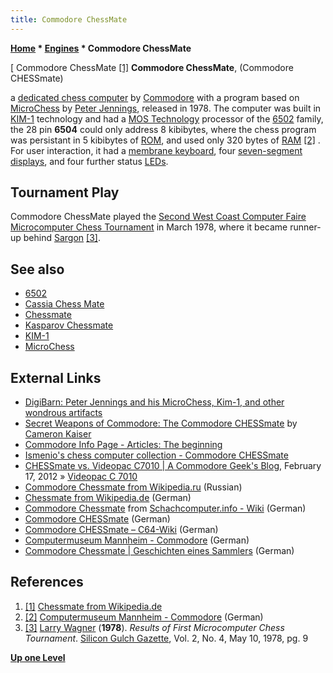 ```yaml
---
title: Commodore ChessMate
---
```

**[Home](Home "Home") * [Engines](Engines "Engines") * Commodore ChessMate**

\[ Commodore ChessMate <a id="cite-note-1" href="#cite-ref-1">[1]</a>
**Commodore ChessMate**, (Commodore CHESSmate)

a [dedicated chess computer](Dedicated_Chess_Computers "Dedicated Chess Computers") by [Commodore](https://en.wikipedia.org/wiki/Commodore_International) with a program based on [MicroChess](MicroChess "MicroChess") by [Peter Jennings](Peter_Jennings "Peter Jennings"), released in 1978. The computer was built in [KIM-1](KIM-1 "KIM-1") technology and had a [MOS Technology](https://en.wikipedia.org/wiki/MOS_Technology) processor of the [6502](6502 "6502") family, the 28 pin **6504** could only address 8 kibibytes, where the chess program was persistant in 5 kibibytes of [ROM](Memory#ROM "Memory"), and used only 320 bytes of [RAM](Memory#RAM "Memory") <a id="cite-note-2" href="#cite-ref-2">[2]</a> . For user interaction, it had a [membrane keyboard](https://en.wikipedia.org/wiki/Membrane_keyboard), four [seven-segment displays](https://en.wikipedia.org/wiki/Seven-segment_display), and four further status [LEDs](https://en.wikipedia.org/wiki/Light-emitting_diode).

## Tournament Play

Commodore ChessMate played the [Second West Coast Computer Faire Microcomputer Chess Tournament](MCCT_1978 "MCCT 1978") in March 1978, where it became runner-up behind [Sargon](Sargon "Sargon") <a id="cite-note-3" href="#cite-ref-3">[3]</a>.

## See also

- [6502](6502 "6502")
- [Cassia Chess Mate](Cassia_Chess_Mate "Cassia Chess Mate")
- [Chessmate](Chessmate "Chessmate")
- [Kasparov Chessmate](Kasparov_Chessmate "Kasparov Chessmate")
- [KIM-1](KIM-1 "KIM-1")
- [MicroChess](MicroChess "MicroChess")

## External Links

- [DigiBarn: Peter Jennings and his MicroChess, Kim-1, and other wondrous artifacts](http://www.digibarn.com/collections/systems/kim-1/peter-jennings/page_01.htm)
- [Secret Weapons of Commodore: The Commodore CHESSmate](http://www.floodgap.com/retrobits/ckb/secret/chess.html) by [Cameron Kaiser](https://twitter.com/doctorlinguist)
- [Commodore Info Page - Articles: The beginning](http://www.richardlagendijk.nl/cip/article/item/the_beginning/en)
- [Ismenio's chess computer collection - Commodore CHESSmate](http://www.ismenio.com/chess_commodore_chessmate.html)
- [CHESSmate vs. Videopac C7010 | A Commodore Geek's Blog](http://www.mos6502.com/friday-commodore/chessmate-vs-videopac-c7010/), February 17, 2012 » [Videopac C 7010](Videopac_C_7010 "Videopac C 7010")
- [Commodore Chessmate from Wikipedia.ru](http://ru.wikipedia.org/wiki/Commodore_Chessmate) (Russian)
- [Chessmate from Wikipedia.de](http://de.wikipedia.org/wiki/Chessmate) (German)
- [Commodore Chessmate](http://www.schach-computer.info/wiki/index.php/Commodore_Chessmate) from [Schachcomputer.info - Wiki](http://www.schach-computer.info/wiki/index.php/Hauptseite_En) (German)
- [Commodore CHESSmate](http://www.homecomputermuseum.de/game/60_de.htm) (German)
- [Commodore CHESSmate – C64-Wiki](http://www.c64-wiki.de/index.php/Commodore_CHESSmate) (German)
- [Computermuseum Mannheim - Commodore](http://www.computermuseum-mannheim.de/comp_commodore.htm) (German)
- [Commodore Chessmate | Geschichten eines Sammlers](http://www.computersammler.de/sammlung/homecomputer/commodore/commodore-chessmate/) (German)

## References

1. <a id="cite-ref-1" href="#cite-note-1">[1]</a> [Chessmate from Wikipedia.de](http://de.wikipedia.org/wiki/Chessmate)
1. <a id="cite-ref-2" href="#cite-note-2">[2]</a> [Computermuseum Mannheim - Commodore](http://www.computermuseum-mannheim.de/comp_commodore.htm) (German)
1. <a id="cite-ref-3" href="#cite-note-3">[3]</a> [Larry Wagner](Larry_Wagner "Larry Wagner") (**1978**). *Results of First Microcomputer Chess Tournament*. [Silicon Gulch Gazette](http://www.computerhistory.org/collections/accession/102686281), Vol. 2, No. 4, May 10, 1978, pg. 9

**[Up one Level](Engines "Engines")**

